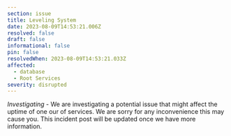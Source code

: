 ```yaml
---
section: issue
title: Leveling System
date: 2023-08-09T14:53:21.006Z
resolved: false
draft: false
informational: false
pin: false
resolvedWhen: 2023-08-09T14:53:21.033Z
affected:
  - database
  - Root Services
severity: disrupted
---
```

*Investigating* - We are investigating a potential issue that might affect the uptime of one our of services. We are sorry for any inconvenience this may cause you. This incident post will be updated once we have more information.